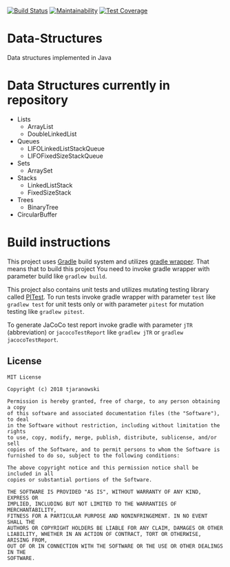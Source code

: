 [![Build Status](https://travis-ci.org/tjaranowski/Data-Structures.svg?branch=master)](https://travis-ci.org/tjaranowski/Data-Structures)
[![Maintainability](https://api.codeclimate.com/v1/badges/73900118e3755e712416/maintainability)](https://codeclimate.com/github/tjaranowski/Data-Structures/maintainability)
[![Test Coverage](https://api.codeclimate.com/v1/badges/73900118e3755e712416/test_coverage)](https://codeclimate.com/github/tjaranowski/Data-Structures/test_coverage)

# Data-Structures
Data structures implemented in Java

# Data Structures currently in repository

- Lists
  - ArrayList
  - DoubleLinkedList
- Queues
  - LIFOLinkedListStackQueue
  - LIFOFixedSizeStackQueue
- Sets
  - ArraySet
- Stacks
  - LinkedListStack
  - FixedSizeStack
- Trees
  - BinaryTree
- CircularBuffer

# Build instructions
This project uses [Gradle](https://gradle.org/) build system and utilizes [gradle wrapper](https://docs.gradle.org/current/userguide/gradle_wrapper.html). That means that to build this project You need to invoke gradle wrapper with parameter build like `gradlew build`.

This project also contains unit tests and utilizes mutating testing library called [PITest](http://pitest.org/). To run tests invoke gradle wrapper with parameter `test` like `gradlew test` for unit tests only or with parameter `pitest` for mutation testing like `gradlew pitest`.

To generate JaCoCo test report invoke gradle with parameter `jTR` (abbreviation) or `jacocoTestReport` like `gradlew jTR` or `gradlew jacocoTestReport`.

License
-------

    MIT License

    Copyright (c) 2018 tjaranowski

    Permission is hereby granted, free of charge, to any person obtaining a copy
    of this software and associated documentation files (the "Software"), to deal
    in the Software without restriction, including without limitation the rights
    to use, copy, modify, merge, publish, distribute, sublicense, and/or sell
    copies of the Software, and to permit persons to whom the Software is
    furnished to do so, subject to the following conditions:

    The above copyright notice and this permission notice shall be included in all
    copies or substantial portions of the Software.

    THE SOFTWARE IS PROVIDED "AS IS", WITHOUT WARRANTY OF ANY KIND, EXPRESS OR
    IMPLIED, INCLUDING BUT NOT LIMITED TO THE WARRANTIES OF MERCHANTABILITY,
    FITNESS FOR A PARTICULAR PURPOSE AND NONINFRINGEMENT. IN NO EVENT SHALL THE
    AUTHORS OR COPYRIGHT HOLDERS BE LIABLE FOR ANY CLAIM, DAMAGES OR OTHER
    LIABILITY, WHETHER IN AN ACTION OF CONTRACT, TORT OR OTHERWISE, ARISING FROM,
    OUT OF OR IN CONNECTION WITH THE SOFTWARE OR THE USE OR OTHER DEALINGS IN THE
    SOFTWARE.

